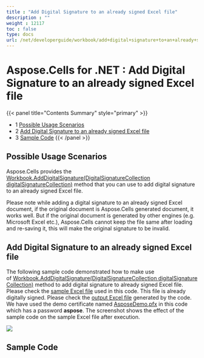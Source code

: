 ```yaml
---
title : "Add Digital Signature to an already signed Excel file" 
description : "" 
weight : 12117 
toc : false
type: docs
url: /net/developerguide/workbook/add+digital+signature+to+an+already+signed+excel+file/
---
```


# Aspose.Cells for .NET : Add Digital Signature to an already signed Excel file


{{< panel title="Contents Summary" style="primary" >}}
*   1 [Possible Usage Scenarios](#possible-usage-scenarios)
*   2 [Add Digital Signature to an already signed Excel file](#add-digital-signature-to-an-already-signed-excel-file)
*   3 [Sample Code](#sample-code)
{{< /panel >}}
 

## Possible Usage Scenarios

Aspose.Cells provides the [Workbook.AddDigitalSignature(DigitalSignatureCollection digitalSignatureCollection)](https://apireference.aspose.com/net/cells/aspose.cells/workbook/methods/adddigitalsignature) method that you can use to add digital signature to an already signed Excel file. 

Please note while adding a digital signature to an already signed Excel document, if the original document is Aspose.Cells generated document, it works well. But if the original document is generated by other engines (e.g. Microsoft Excel etc.), Aspose.Cells cannot keep the file same after loading and re-saving it, this will make the original signature to be invalid.

## Add Digital Signature to an already signed Excel file

The following sample code demonstrated how to make use of [Workbook.AddDigitalSignature(DigitalSignatureCollection digitalSignatureCollection)](https://apireference.aspose.com/net/cells/aspose.cells/workbook/methods/adddigitalsignature) method to add digital signature to already signed Excel file. Please check the [sample Excel file](https://docs2.aspose.com/cells/net/attachments/50266400/50528280.xlsx) used in this code. This file is already digitally signed. Please check the [output Excel file](https://docs2.aspose.com/cells/net/attachments/50266400/50528281.xlsx) generated by the code. We have used the demo certificate named [AsposeDemo.pfx](https://docs2.aspose.com/cells/net/attachments/50266400/50528279.pfx) in this code which has a password **aspose**. The screenshot shows the effect of the sample code on the sample Excel file after execution.

![](https://docs2.aspose.com/cells/net/attachments/50266400/50528282.png)

## Sample Code

